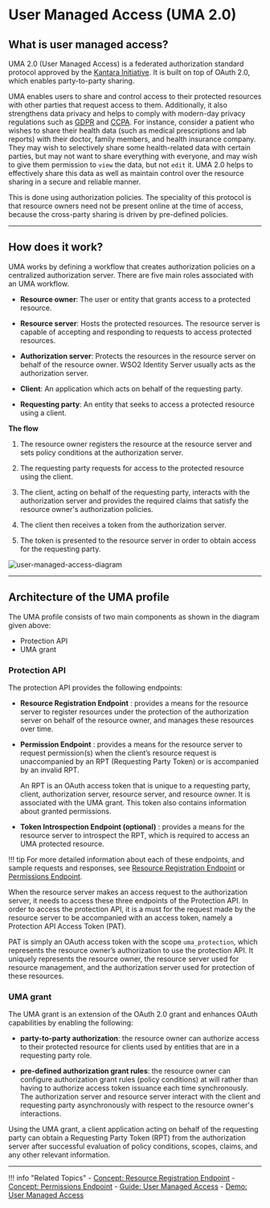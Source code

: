 # User Managed Access (UMA 2.0)

## What is user managed access?

UMA 2.0 (User Managed Access) is a federated authorization standard protocol approved by the [Kantara Initiative](https://docs.kantarainitiative.org/uma/wg/rec-oauth-uma-grant-2.0.html). It is built on top of OAuth 2.0, which enables party-to-party sharing. 

UMA enables users to share and control access to their protected resources with other parties that request access to them. Additionally, it also strengthens data privacy and helps to comply with modern-day privacy regulations such as [GDPR](TODO:insert-link) and [CCPA](TODO:insert-link). For instance, consider a patient who wishes to share their health data (such as medical prescriptions and lab reports) with their doctor, family members, and health insurance company. They may wish to selectively share some health-related data with certain parties, but may not want to share everything with everyone, and may wish to give them permission to `view` the data, but not `edit` it. UMA 2.0 helps to effectively share this data as well as maintain control over the resource sharing in a secure and reliable manner. 

This is done using authorization policies. The speciality of this protocol is that resource owners need not be present online at the time of access, because the cross-party sharing is driven by pre-defined policies.

-----

## How does it work?

UMA works by defining a workflow that creates authorization policies on a centralized authorization server. There are five main roles associated with an UMA workflow. 

- **Resource owner**: The user or entity that grants access to a protected resource. 

- **Resource server**: Hosts the protected resources. The resource server is capable of accepting and responding to requests to access protected resources.

- **Authorization server**: Protects the resources in the resource server on behalf of the resource owner. WSO2 Identity Server usually acts as the authorization server.

- **Client**: An application which acts on behalf of the requesting party.

- **Requesting party**: An entity that seeks to access a protected resource using a client.

**The flow**

1. The resource owner registers the resource at the resource server and sets policy conditions at the authorization server. 

2. The requesting party requests for access to the protected resource using the client. 

2. The client, acting on behalf of the requesting party, interacts with the authorization server and provides the required claims that satisfy the resource owner's authorization policies.  

3. The client then receives a token from the authorization server. 

4. The token is presented to the resource server in order to obtain access for the requesting party. 

![user-managed-access-diagram](../../../assets/img/concepts/user-managed-access-diagram.png) 

---

## Architecture of the UMA profile

The UMA profile consists of two main components as shown in the diagram given above: 

- Protection API
- UMA grant

### Protection API

The protection API provides the following endpoints:

- **Resource Registration Endpoint** : provides a means for the resource server to register resources under the protection of the authorization server on behalf of the resource owner, and manages these resources over time.

- **Permission Endpoint** : provides a means for the resource server to request permission(s) when the client’s resource request is unaccompanied by an RPT (Requesting Party Token) or is accompanied by an invalid RPT. 

    An RPT is an OAuth access token that is unique to a requesting party, client, authorization server, resource server, and resource owner. It is associated with the UMA grant. This token also contains information about granted permissions.

- **Token Introspection Endpoint (optional)** : provides a means for the resource server to introspect the RPT, which is required to access an UMA protected resource.

!!! tip
    For more detailed information about each of these endpoints, and sample requests and responses, see [Resource Registration Endpoint](../uma-resource-registration) or [Permissions Endpoint](../uma-permissions-endpoint).

When the resource server makes an access request to the authorization server, it needs to access these three endpoints of the Protection API. In order to access the protection API, it is a must for the request made by the resource server to be accompanied with an access token, namely a Protection API Access Token (PAT). 

PAT is simply an OAuth access token with the scope  `uma_protection`, which represents the resource owner’s authorization to use the protection API. It uniquely represents the resource owner, the resource server used for resource management, and the authorization server used for protection of these resources.

### UMA grant

The UMA grant is an extension of the OAuth 2.0 grant and enhances OAuth capabilities by enabling the following: 

- **party-to-party authorization**: the resource owner can authorize access to their protected resource for clients used by entities that are in a requesting party role.

- **pre-defined authorization grant rules**: the resource owner can configure authorization grant rules (policy conditions) at will rather than having to authorize access token issuance each time synchronously. The authorization server and resource server interact with the client and requesting party asynchronously with respect to the resource owner's interactions. 

Using the UMA grant, a client application acting on behalf of the requesting party can obtain a Requesting Party Token (RPT) from the authorization server after successful evaluation of policy conditions, scopes, claims, and any other relevant information.

---
     
!!! info "Related Topics"
    - [Concept: Resource Registration Endpoint](../uma-resource-registration)
    - [Concept: Permissions Endpoint](../uma-permissions-endpoint)
    - [Guide: User Managed Access](TODO:link-to-guide)
    - [Demo: User Managed Access](TODO:link-to-demo)


